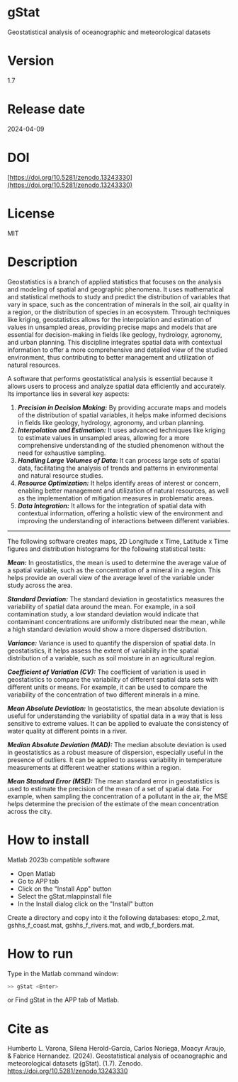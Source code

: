 # gStat

Geostatistical analysis of oceanographic and meteorological datasets

# Version

1.7

# Release date

2024-04-09

# DOI

[https://doi.org/10.5281/zenodo.13243330](https://doi.org/10.5281/zenodo.13243330)

# License

MIT

# Description

Geostatistics is a branch of applied statistics that focuses on the analysis and modeling of spatial and geographic phenomena. It uses mathematical and statistical methods to study and predict the distribution of variables that vary in space, such as the concentration of minerals in the soil, air quality in a region, or the distribution of species in an ecosystem. Through techniques like kriging, geostatistics allows for the interpolation and estimation of values in unsampled areas, providing precise maps and models that are essential for decision-making in fields like geology, hydrology, agronomy, and urban planning. This discipline integrates spatial data with contextual information to offer a more comprehensive and detailed view of the studied environment, thus contributing to better management and utilization of natural resources.

A software that performs geostatistical analysis is essential because it allows users to process and analyze spatial data efficiently and accurately. Its importance lies in several key aspects:

1. ***Precision in Decision Making:*** By providing accurate maps and models of the distribution of spatial variables, it helps make informed decisions in fields like geology, hydrology, agronomy, and urban planning.
2. ***Interpolation and Estimation:*** It uses advanced techniques like kriging to estimate values in unsampled areas, allowing for a more comprehensive understanding of the studied phenomenon without the need for exhaustive sampling.
3. ***Handling Large Volumes of Data:*** It can process large sets of spatial data, facilitating the analysis of trends and patterns in environmental and natural resource studies.
4. ***Resource Optimization:*** It helps identify areas of interest or concern, enabling better management and utilization of natural resources, as well as the implementation of mitigation measures in problematic areas.
5. ***Data Integration:*** It allows for the integration of spatial data with contextual information, offering a holistic view of the environment and improving the understanding of interactions between different variables.

___

The following software creates maps, 2D Longitude x Time, Latitude x Time figures and distribution histograms for the following statistical tests:

***Mean:*** In geostatistics, the mean is used to determine the average value of a spatial variable, such as the concentration of a mineral in a region. This helps provide an overall view of the average level of the variable under study across the area.

***Standard Deviation:*** The standard deviation in geostatistics measures the variability of spatial data around the mean. For example, in a soil contamination study, a low standard deviation would indicate that contaminant concentrations are uniformly distributed near the mean, while a high standard deviation would show a more dispersed distribution.

***Variance:*** Variance is used to quantify the dispersion of spatial data. In geostatistics, it helps assess the extent of variability in the spatial distribution of a variable, such as soil moisture in an agricultural region.

***Coefficient of Variation (CV):*** The coefficient of variation is used in geostatistics to compare the variability of different spatial data sets with different units or means. For example, it can be used to compare the variability of the concentration of two different minerals in a mine.

***Mean Absolute Deviation:*** In geostatistics, the mean absolute deviation is useful for understanding the variability of spatial data in a way that is less sensitive to extreme values. It can be applied to evaluate the consistency of water quality at different points in a river.

***Median Absolute Deviation (MAD):*** The median absolute deviation is used in geostatistics as a robust measure of dispersion, especially useful in the presence of outliers. It can be applied to assess variability in temperature measurements at different weather stations within a region.

***Mean Standard Error (MSE):*** The mean standard error in geostatistics is used to estimate the precision of the mean of a set of spatial data. For example, when sampling the concentration of a pollutant in the air, the MSE helps determine the precision of the estimate of the mean concentration across the city.

# How to install

Matlab 2023b compatible software

- Open Matlab
- Go to APP tab
- Click on the "Install App" button
- Select the gStat.mlappinstall file
- In the Install dialog click on the "Install" button

Create a directory and copy into it the following databases: etopo_2.mat, gshhs_f_coast.mat, gshhs_f_rivers.mat, and wdb_f_borders.mat.

# How to run

Type in the Matlab command window:

```sh
>> gStat <Enter>
```
or Find gStat in the APP tab of Matlab.

# Cite as

Humberto L. Varona, Silena Herold-Garcia, Carlos Noriega, Moacyr Araujo, & Fabrice Hernandez. (2024). Geostatistical analysis of oceanographic and meteorological datasets (gStat). (1.7). Zenodo. https://doi.org/10.5281/zenodo.13243330
